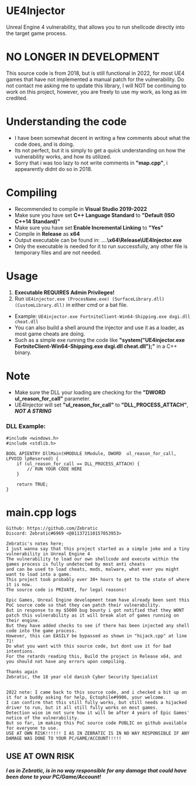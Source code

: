# UE4Injector
 Unreal Engine 4 vulnerability, that allows you to run shellcode directly into the target game process.

# NO LONGER IN DEVELOPMENT
This source code is from 2018, but is still functional in 2022, for most UE4 games that have not implemented a manual patch for the vulnerability.
Do not contact me asking me to update this library, I will NOT be continuing to work on this project, however, you are freely to use my work, as long as im credited.

# Understanding the code
- I have been somewhat decent in writing a few comments about what the code does, and is doing.
- Its not perfect, but it is simply to get a quick understanding on how the vulnerability works, and how its utilized.
- Sorry that i was too lazy to not write comments in **"map.cpp"**, i appearently didnt do so in 2018.

# Compiling
- Recommended to compile in **Visual Studio 2019-2022**
- Make sure you have set **C++ Language Standard** to **"Default (ISO C++14 Standard)"**
- Make sure you have set **Enable Incremental Linking** to **"Yes"**
- Compile in **Release** as **x64**
- Output executable can be found in: ....**\x64\Release\UE4Injector.exe**
- Only the executable is needed for it to run successfully, any other file is temporary files and are not needed.

# Usage
1. **Executable REQUIRES Admin Privileges!**
2. Run ``UE4injector.exe (ProcesName.exe) (SurfaceLibrary.dll) (CustomLibrary.dll)`` in either cmd or a bat file.
- Example: ``UE4injector.exe FortniteClient-Win64-Shipping.exe dxgi.dll cheat.dll``
- You can also build a shell around the injector and use it as a loader, as most game cheats are doing.
- Such as a simple exe running the code like **"system("UE4injector.exe FortniteClient-Win64-Shipping.exe dxgi.dll cheat.dll");"** in a C++ binary.

# Note
- Make sure the DLL your loading are checking for the **"DWORD ul_reason_for_call"** parameter.
- UE4Injector will set **"ul_reason_for_call"** to **"DLL_PROCESS_ATTACH"**, _**NOT A STRING**_

### DLL Example:
```
#include <windows.h>
#include <stdlib.h>

BOOL APIENTRY DllMain(HMODULE hModule, DWORD  ul_reason_for_call, LPVOID lpReserved) {
    if (ul_reason_for_call == DLL_PROCESS_ATTACH) {
        // RUN YOUR CODE HERE
    }

    return TRUE;
}
```

# main.cpp logs
```
Github: https://github.com/Zebratic
Discord: Zebratic#6969 <@811372110157053953>

Zebratic's notes here;
I just wanna say that this project started as a simple joke and a tiny vulnerability in Unreal Engine 4
The vulnerability to load our own shellcode and execute within the games process is fully undetected by most anti cheats
and can be used to load cheats, mods, malware, what ever you might want to load into a game.
This project took probably over 30+ hours to get to the state of where it is now.
The source code is PRIVATE, for legal reasons!

Epic Games, Unreal Engine development team have already been sent this PoC source code so that they can patch their vulnerability.
But in response to my $5000 bug bounty i got notified that they WONT patch this vulnerability as it will break alot of games running on their engine.
But they have added checks to see if there has been injected any shell code into the game process.
However, this can EASILY be bypassed as shown in "hijack.cpp" at line 71!
Do what you want with this source code, but dont use it for bad intentions.
For the retards reading this, Build the project in Release x64, and you should not have any errors upon compiling.

Thanks again
Zebratic, the 18 year old danish Cyber Security Specialist


2022 note: I came back to this source code, and i checked a bit up on it for a buddy asking for help, Ectophile#9906, your welcome.
I can confirm that this still fully works, but still needs a hijacked driver to run, but it all still fully works on most games.
Detection wise im not sure how it will be after 4 years of Epic Games' notice of the vulnerability.
But so far, im making this PoC source code PUBLIC on github available for everyone to use.
USE AT OWN RISK!!!!!! I AS IN ZEBRATIC IS IN NO WAY RESPONSIBLE IF ANY DAMAGE WAS DONE TO YOUR PC/GAME/ACCOUNT!!!!!
```

## USE AT OWN RISK
_**I as in Zebratic, is in no way responsible for any damage that could have been done to your PC/Game/Account!**_
